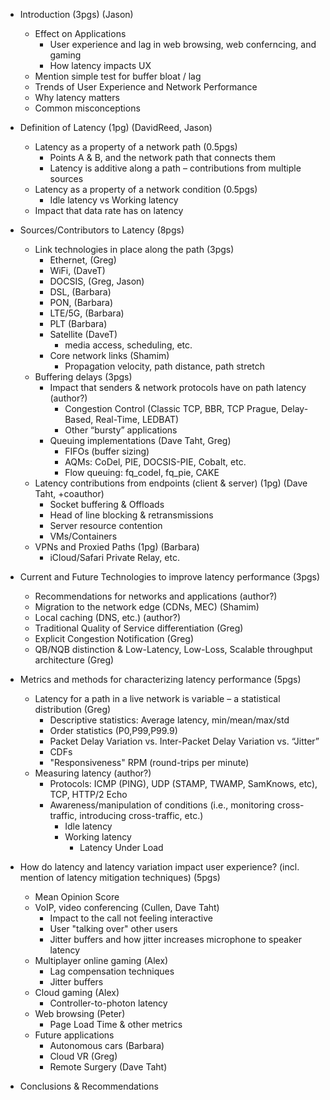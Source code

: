 
* Introduction (3pgs) (Jason)
	* Effect on Applications
		* User experience and lag in web browsing, web conferncing, and gaming 
		* How latency impacts UX 
	* Mention simple test for buffer bloat / lag
	* Trends of User Experience and Network Performance
	* Why latency matters
	* Common misconceptions 

* Definition of Latency (1pg) (DavidReed, Jason)
	* Latency as a property of a network path (0.5pgs)
		* Points A & B, and the network path that connects them
		* Latency is additive along a path – contributions from multiple sources
	* Latency as a property of a network condition (0.5pgs)
		* Idle latency vs Working latency
	* Impact that data rate has on latency
		
* Sources/Contributors to Latency (8pgs)
	* Link technologies in place along the path (3pgs)
		* Ethernet, (Greg)
		* WiFi, (DaveT)
		* DOCSIS,  (Greg, Jason)
		* DSL, (Barbara)
		* PON, (Barbara)
		* LTE/5G, (Barbara)
		* PLT (Barbara)
		* Satellite (DaveT)
			* media access, scheduling, etc.
		* Core network links (Shamim)
			* Propagation velocity, path distance, path stretch
	* Buffering delays (3pgs)
		* Impact that senders & network protocols have on path latency (author?)
			* Congestion Control (Classic TCP, BBR, TCP Prague, Delay-Based, Real-Time, LEDBAT)
			* Other “bursty” applications
		* Queuing implementations (Dave Taht, Greg)
			* FIFOs (buffer sizing)
			* AQMs: CoDel, PIE, DOCSIS-PIE, Cobalt, etc.
			* Flow queuing: fq\_codel, fq\_pie, CAKE
	* Latency contributions from endpoints (client & server) (1pg) (Dave Taht, +coauthor)
		* Socket buffering & Offloads
		* Head of line blocking & retransmissions
		* Server resource contention
		* VMs/Containers 
	* VPNs and Proxied Paths (1pg) (Barbara)
		* iCloud/Safari Private Relay, etc.

* Current and Future Technologies to improve latency performance (3pgs) 
	* Recommendations for networks and applications	(author?)
	* Migration to the network edge (CDNs, MEC) (Shamim)
	* Local caching (DNS, etc.) (author?)
	* Traditional Quality of Service differentiation (Greg)
	* Explicit Congestion Notification (Greg)
	* QB/NQB distinction & Low-Latency, Low-Loss, Scalable throughput architecture (Greg)
	
* Metrics and methods for characterizing latency performance (5pgs)
	* Latency for a path in a live network is variable – a statistical distribution (Greg)
		* Descriptive statistics: Average latency, min/mean/max/std
		* Order statistics (P0,P99,P99.9)
		* Packet Delay Variation vs. Inter-Packet Delay Variation vs. “Jitter”
		* CDFs
		* "Responsiveness" RPM (round-trips per minute)
	* Measuring latency (author?)
		* Protocols: ICMP (PING), UDP (STAMP, TWAMP, SamKnows, etc), TCP, HTTP/2 Echo
		* Awareness/manipulation of conditions (i.e., monitoring cross-traffic, introducing cross-traffic, etc.) 
			* Idle latency
			* Working latency
				* Latency Under Load
* How do latency and latency variation impact user experience? (incl. mention of latency mitigation techniques) (5pgs)
	* Mean Opinion Score 
	* VoIP, video conferencing (Cullen, Dave Taht)
		* Impact to the call not feeling interactive 
		* User "talking over" other users 
		* Jitter buffers and how jitter increases microphone to speaker latency 
	* Multiplayer online gaming (Alex)
		* Lag compensation techniques
		* Jitter buffers
	* Cloud gaming (Alex)
		* Controller-to-photon latency 
	* Web browsing (Peter)
		* Page Load Time & other metrics
	* Future applications
		* Autonomous cars (Barbara)
		* Cloud VR (Greg)
		* Remote Surgery (Dave Taht)
* Conclusions & Recommendations
